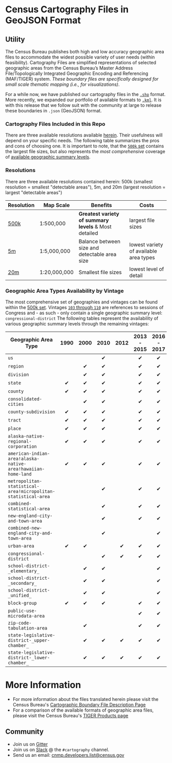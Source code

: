 # Census Cartography Files in GeoJSON Format

## Utility

The Census Bureau publishes both high and low accuracy geographic area files to accommodate the widest possible variety of user needs (within feasibility). Cartography Files are simplified representations of selected geographic areas from the Census Bureau’s Master Address File/Topologically Integrated Geographic Encoding and Referencing (MAF/TIGER) system. _These boundary files are specifically designed for small scale thematic mapping (i.e., for visualizations)_.

For a while now, we have published our cartography files in the [`.shp`](https://www.census.gov/geo/maps-data/data/tiger-cart-boundary.html) format. More recently, we expanded our portfolio of available formats to [`.kml`](https://www.census.gov/geo/maps-data/data/tiger-kml.html). It is with this release that we follow suit with the community at large to release these boundaries in `.json` (GeoJSON) format.

### Cartography Files Included in this Repo

There are three available resolutions available [herein](https://github.com/loganpowell/census-geojson/tree/master/GeoJSON). Their usefulness will depend on your specific needs. The following table summarizes the pros and cons of choosing one. It is important to note, that the [`500k` set](https://github.com/loganpowell/census-geojson/tree/master/GeoJSON/500k) contains the largest file sizes, but also represents the _most comprehensive_ coverage of [available geographic summary levels](https://www.census.gov/geo/maps-data/data/summary_level.html).

### Resolutions

There are three available resolutions contained herein: 500k (smallest resolution = smallest "detectable areas"), 5m, and 20m (largest resolution = largest "detectable areas")

Resolution                                                                    | Map Scale    | Benefits                                               | Costs
----------------------------------------------------------------------------- | ------------ | ------------------------------------------------------ | -------------------
[500k](https://github.com/loganpowell/census-geojson/tree/master/GeoJSON/500k)| 1:500,000    | **Greatest variety of summary levels** & Most detailed | largest file sizes
[5m](https://github.com/loganpowell/census-geojson/tree/master/GeoJSON/5m)    | 1:5,000,000  | Balance between size and detectable area size          | lowest variety of available area types              
[20m](https://github.com/loganpowell/census-geojson/tree/master/GeoJSON/20m)  | 1:20,000,000 | Smallest file sizes                                    | lowest level of detail

### Geographic Area Types Availability by Vintage

The most comprehensive set of geographies and vintages can be found within the [500k set](https://github.com/loganpowell/census-geojson/tree/master/GeoJSON/500k).
Vintages [`103` through `110`](https://github.com/loganpowell/census-geojson/tree/master/GeoJSON/500k) are references to sessions of Congress and - as such - only contain a single geographic summary level: `congressional-district`
The following tables represent the availability of various geographic summary levels through the remaining vintages:

Geographic Area Type                                          | 1990  | 2000  | 2010 |  2012 | 2013 - 2015 | 2016 - 2017                             
------------------------------------------------------------- | :---: | :---: |:---: | :---: | :---------: | :---------:    
`us`                                                          |       |       | ✔    |       | ✔           | ✔         
`region`                                                      |       | ✔     | ✔   |        | ✔          | ✔         
`division`                                                    |       | ✔     | ✔   |        | ✔          | ✔         
`state`                                                       | ✔     | ✔    | ✔    |       | ✔           | ✔         
`county`                                                      | ✔     | ✔    | ✔    |       | ✔           | ✔         
`consolidated-cities`                                         |       | ✔     | ✔   |        | ✔          | ✔         
`county-subdivision`                                          | ✔     | ✔    | ✔    |       | ✔           | ✔         
`tract`                                                       | ✔     | ✔    | ✔    |       | ✔           | ✔         
`place`                                                       | ✔     | ✔    | ✔    |       | ✔           | ✔         
`alaska-native-regional-corporation`                          | ✔     | ✔    | ✔    |       | ✔           | ✔         
`american-indian-area!alaska-native-area!hawaiian-home-land`  | ✔     | ✔    | ✔    |       | ✔           | ✔         
`metropolitan-statistical-area!micropolitan-statistical-area` |       |       | ✔    |       | ✔           | ✔         
`combined-statistical-area`                                   |       |       | ✔    |       | ✔           | ✔         
`new-england-city-and-town-area`                              |       |       | ✔    |       | ✔           | ✔         
`combined-new-england-city-and-town-area`                     |       |       | ✔    |       |             | ✔         
`urban-area`                                                  | ✔     | ✔    |      | ✔     | ✔           | ✔         
`congressional-district`                                      |       |       | ✔    | ✔     | ✔          | ✔         
`school-district-_elementary_`                                |       | ✔     | ✔   |        |             | ✔         
`school-district-_secondary_`                                 |       | ✔     | ✔   |        |             | ✔         
`school-district-_unified_`                                   |       | ✔     | ✔   |        |             | ✔         
`block-group`                                                 | ✔     | ✔    |  ✔   |       |  ✔          | ✔         
`public-use-microdata-area`                                   |       |       |      |        |  ✔         | ✔         
`zip-code-tabulation-area`                                    |       | ✔     |     |        |  ✔          | ✔         
`state-legislative-district-_upper-chamber_`                  |       | ✔     |  ✔  | ✔     |  ✔          | ✔         
`state-legislative-district-_lower-chamber_`                  |       | ✔     |  ✔  | ✔     |  ✔          | ✔         



# More Information
- For more information about the files translated herein please visit the Census Bureau's [Cartographic Boundary File Description
 Page](https://www.census.gov/geo/maps-data/data/cbf/cbf_description.html)
- For a comparison of the available formats of geographic area files, please visit the Census Bureau's [TIGER Products page
](https://www.census.gov/geo/maps-data/data/tiger.html)

## Community
- Join us on [Gitter](https://gitter.im/uscensusbureau/general)
- Join us on [Slack](https://join.slack.com/t/uscensusbureau/shared_invite/enQtMjQ3NzUyNTM3NDU3LTZmNGI1MmQzY2Y2ZTU1ODJhNDQwMmY2YmZiNmFkNzg4YmJkYmQzZjQyNDhkNDYxN2JhYjkxZDEwMGI2OGU5NzQ) @ the `#cartography` channel.
- Send us an email: [cnmp.developers.list@census.gov](mailto:cnmp.developers.list@census.gov)
